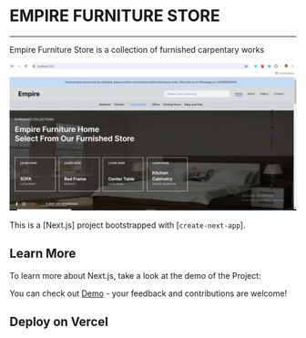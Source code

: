<h1>EMPIRE FURNITURE STORE </h1>

<hr/>

<p>Empire Furniture Store is a collection of furnished carpentary works </p>

<img src="./public/show1.png" alt="show1">

This is a [Next.js] project bootstrapped with [`create-next-app`].

## Learn More

To learn more about Next.js, take a look at the demo of the Project:

You can check out [Demo](https://github.com/vercel/next.js/) - your feedback and contributions are welcome!

## Deploy on Vercel
